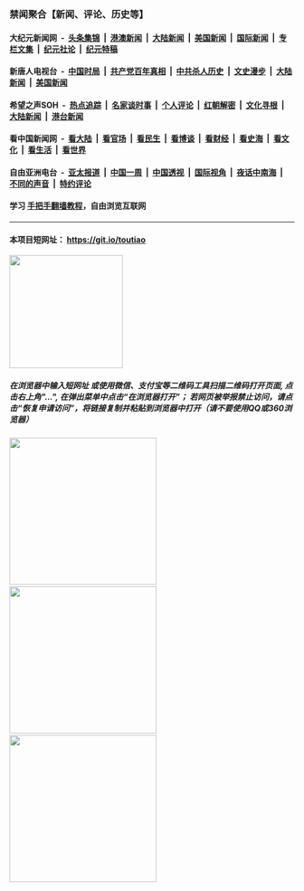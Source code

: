 ### 禁闻聚合【新闻、评论、历史等】

#### 大纪元新闻网 &nbsp;-&nbsp; [头条集锦](indexes/E头条集锦.md?t=03040731) &nbsp;|&nbsp; [港澳新闻](indexes/E港澳新闻.md?t=03040731)  &nbsp;|&nbsp; [大陆新闻](indexes/E大陆新闻.md?t=03040731) &nbsp;|&nbsp; [美国新闻](indexes/E美国新闻.md?t=03040731) &nbsp;|&nbsp; [国际新闻](indexes/E国际新闻.md?t=03040731) &nbsp;|&nbsp; [专栏文集](indexes/E专栏文集.md?t=03040731) &nbsp;|&nbsp; [纪元社论](indexes/E纪元社论.md?t=03040731) &nbsp;|&nbsp; [纪元特稿](indexes/E纪元特稿.md?t=03040731) 

#### 新唐人电视台 &nbsp;-&nbsp; [中国时局](indexes/N中国时局.md?t=03040731) &nbsp;|&nbsp; [共产党百年真相](indexes/N共产党百年真相.md?t=03040731) &nbsp;|&nbsp; [中共杀人历史](indexes/N中共杀人历史.md?t=03040731) &nbsp;|&nbsp; [文史漫步](indexes/N文史漫步.md?t=03040731) &nbsp;|&nbsp; [大陆新闻](indexes/N大陆新闻.md?t=03040731) &nbsp;|&nbsp; [美国新闻](indexes/N美国新闻.md?t=03040731)

#### 希望之声SOH &nbsp;-&nbsp; [热点追踪](indexes/H热点追踪.md?t=03040731) &nbsp;|&nbsp; [名家谈时事](indexes/H名家谈时事.md?t=03040731) &nbsp;|&nbsp; [个人评论](indexes/H个人评论.md?t=03040731)  &nbsp;|&nbsp; [红朝解密](indexes/H红朝解密.md?t=03040731) &nbsp;|&nbsp; [文化寻根](indexes/H文化寻根.md?t=03040731) &nbsp;|&nbsp; [大陆新闻](indexes/H大陆新闻.md?t=03040731) &nbsp;|&nbsp; [港台新闻](indexes/H港台新闻.md?t=03040731)

#### 看中国新闻网 &nbsp;-&nbsp; [看大陆](indexes/S看大陆.md?t=03040731) &nbsp;|&nbsp; [看官场](indexes/S看官场.md?t=03040731) &nbsp;|&nbsp; [看民生](indexes/S看民生.md?t=03040731)  &nbsp;|&nbsp; [看博谈](indexes/S看博谈.md?t=03040731) &nbsp;|&nbsp; [看财经](indexes/S看财经.md?t=03040731) &nbsp;|&nbsp; [看史海](indexes/S看史海.md?t=03040731) &nbsp;|&nbsp; [看文化](indexes/S看文化.md?t=03040731) &nbsp;|&nbsp; [看生活](indexes/S看生活.md?t=03040731) &nbsp;|&nbsp; [看世界](indexes/S看世界.md?t=03040731)

#### 自由亚洲电台 &nbsp;-&nbsp; [亚太报道](indexes/R亚太报道.md?t=03040731) &nbsp;|&nbsp; [中国一周](indexes/R中国一周.md?t=03040731) &nbsp;|&nbsp; [中国透视](indexes/R中国透视.md?t=03040731)  &nbsp;|&nbsp; [国际视角](indexes/R国际视角.md?t=03040731) &nbsp;|&nbsp; [夜话中南海](indexes/R夜话中南海.md?t=03040731) &nbsp;|&nbsp; [不同的声音](indexes/R不同的声音.md?t=03040731) &nbsp;|&nbsp; [特约评论](indexes/R特约评论.md?t=03040731)

#### 学习 [手把手翻墙教程](https://github.com/gfw-breaker/guides/wiki)，自由浏览互联网

----

#### 本项目短网址： https://git.io/toutiao
<img src="https://raw.githubusercontent.com/gfw-breaker/banned-news/master/scripts/img/qr.png" width="200px"/>  

##### 在浏览器中输入短网址 或使用微信、支付宝等二维码工具扫描二维码打开页面, 点击右上角"...", 在弹出菜单中点击“在浏览器打开”； 若网页被举报禁止访问，请点击“恢复申请访问”，将链接复制并粘贴到浏览器中打开（请不要使用QQ或360浏览器）

<img src="https://raw.githubusercontent.com/gfw-breaker/banned-news/master/scripts/img/1.png" width="260px"/> &nbsp; <img src="https://raw.githubusercontent.com/gfw-breaker/banned-news/master/scripts/img/2.png" width="260px"/> &nbsp; <img src="https://raw.githubusercontent.com/gfw-breaker/banned-news/master/scripts/img/3.png" width="260px"/>
